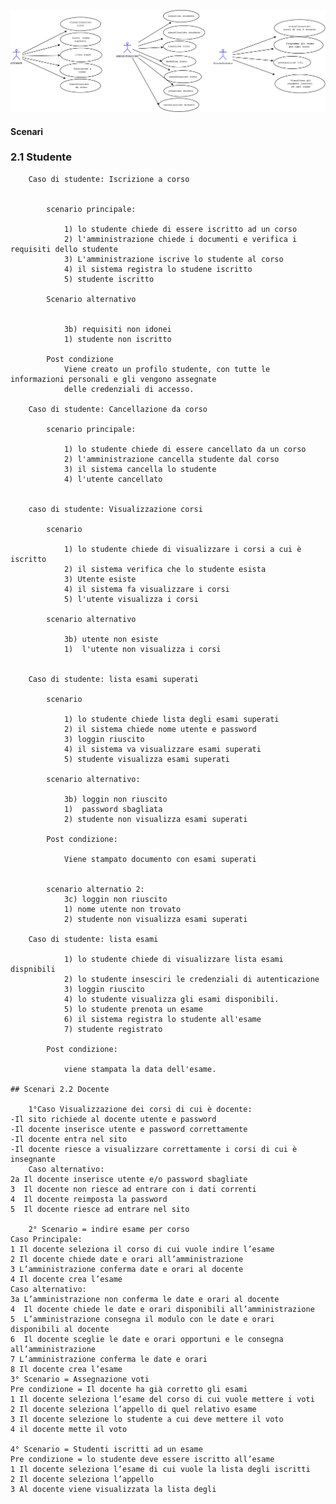 ![alt tag](https://github.com/mnarizzano/M1.4.4-p3/blob/main/docs/srs/imgs/usecases.png)

#### Scenari


###	2.1 Studente


		Caso di studente: Iscrizione a corso
	

			scenario principale:

				1) lo studente chiede di essere iscritto ad un corso
				2) l'amministrazione chiede i documenti e verifica i requisiti dello studente
				3) L'amministrazione iscrive lo studente al corso
				4) il sistema registra lo studene iscritto
				5) studente iscritto

			Scenario alternativo	

		
				3b) requisiti non idonei
				1) studente non iscritto

			Post condizione
				Viene creato un profilo studente, con tutte le informazioni personali e gli vengono assegnate
				delle credenziali di accesso.

		Caso di studente: Cancellazione da corso

			scenario principale:

				1) lo studente chiede di essere cancellato da un corso
				2) l'amministrazione cancella studente dal corso
				3) il sistema cancella lo studente 
				4) l'utente cancellato
	

		caso di studente: Visualizzazione corsi

			scenario 

				1) lo studente chiede di visualizzare i corsi a cui è iscritto
				2) il sistema verifica che lo studente esista
				3) Utente esiste
				4) il sistema fa visualizzare i corsi 
				5) l'utente visualizza i corsi
	
			scenario alternativo

				3b) utente non esiste
				1)  l'utente non visualizza i corsi


		Caso di studente: lista esami superati

			scenario
		
				1) lo studente chiede lista degli esami superati
				2) il sistema chiede nome utente e password
				3) loggin riuscito
				4) il sistema va visualizzare esami superati
				5) studente visualizza esami superati

			scenario alternativo:
		
				3b) loggin non riuscito
				1)  password sbagliata
				2) studente non visualizza esami superati
	
			Post condizione:

				Viene stampato documento con esami superati

		
			scenario alternatio 2:
				3c) loggin non riuscito
				1) nome utente non trovato
				2) studente non visualizza esami superati 

		Caso di studente: lista esami
		
				1) lo studente chiede di visualizzare lista esami dispnibili
				2) lo studente insesciri le credenziali di autenticazione
				3) loggin riuscito
				4) lo studente visualizza gli esami disponibili.
				5) lo studente prenota un esame
				6) il sistema registra lo studente all'esame
				7) studente registrato
	
			Post condizione:
		
				viene stampata la data dell'esame.

	## Scenari 2.2 Docente

		1°Caso Visualizzazione dei corsi di cui è docente:
	-Il sito richiede al docente utente e password
	-Il docente inserisce utente e password correttamente
	-Il docente entra nel sito
	-Il docente riesce a visualizzare correttamente i corsi di cui è insegnante
		Caso alternativo:
	2a Il docente inserisce utente e/o password sbagliate
	3  Il docente non riesce ad entrare con i dati correnti 
	4  Il docente reimposta la password
	5  Il docente riesce ad entrare nel sito
	
		2° Scenario = indire esame per corso
	Caso Principale:
	1 Il docente seleziona il corso di cui vuole indire l’esame
	2 Il docente chiede date e orari all’amministrazione
	3 L’amministrazione conferma date e orari al docente
	4 Il docente crea l’esame
	Caso alternativo:
	3a L’amministrazione non conferma le date e orari al docente
	4  Il docente chiede le date e orari disponibili all’amministrazione
	5  L’amministrazione consegna il modulo con le date e orari disponibili al docente
	6  Il docente sceglie le date e orari opportuni e le consegna all’amministrazione
	7 L’amministrazione conferma le date e orari
	8 Il docente crea l’esame
	3° Scenario = Assegnazione voti
	Pre condizione = Il docente ha già corretto gli esami
	1 Il docente seleziona l’esame del corso di cui vuole mettere i voti
	2 Il docente seleziona l’appello di quel relativo esame
	3 Il docente selezione lo studente a cui deve mettere il voto
	4 il docente mette il voto

	4° Scenario = Studenti iscritti ad un esame 
	Pre condizione = lo studente deve essere iscritto all’esame
	1 Il docente seleziona l’esame di cui vuole la lista degli iscritti
	2 Il docente seleziona l’appello
	3 Al docente viene visualizzata la lista degli 






	

